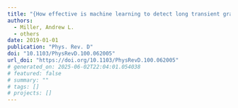 ```yaml
---
title: "{How effective is machine learning to detect long transient gravitational waves from neutron stars in a real search?}"
authors:
  - Miller, Andrew L.
  - others
date: 2019-01-01
publication: "Phys. Rev. D"
doi: "10.1103/PhysRevD.100.062005"
url_doi: "https://doi.org/10.1103/PhysRevD.100.062005"
# generated_on: 2025-06-02T22:04:01.054038
# featured: false
# summary: ""
# tags: []
# projects: []
---
```

